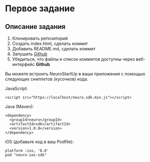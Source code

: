 # Первое задание
## Описание задания
1. Клонировать репозиторий
1. Создать index.html, сделать коммит
1. Добавить README.md, сделать коммит
1. Запушить [Github](https://github.com)
1. Убедиться, что файлы и список коммитов доступны через веб-интерфейс **Github**

Вы можете встроить NeuroStartUp в ваши приложения с помощью следующих сниппетов (кусочков) кода.

JavaScript:
```
<script src="https://localhost/neuro.sdk.min.js"></script>
```
Java (Maven):

```
<dependency>
  <groupId>neuro</groupId>
  <artifactId>sdk</artifactId>
  <version>1.0.0</version>
</dependency>
```
iOS (добавьте код в ваш Podfile):

```
platform :ios, '8.0'
pod "neuro-ios-sdk"
```
